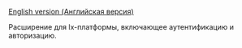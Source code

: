 [English version (Английская версия)](https://github.com/epicoon/lx-auth/blob/master/README.md)

Расширение для lx-платформы, включающее аутентификацию и авторизацию.
